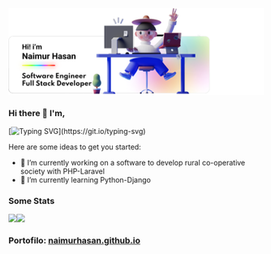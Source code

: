 ![Banner Image](https://github.com/naimurhasan/public-files/blob/master/others/naimurhasan-github-banner-c.png?raw=true)

### Hi there 👋 I'm,
[![Typing SVG](https://readme-typing-svg.demolab.com?font=Fira+Code&pause=1000&color=040E13&width=435&lines=Naimur+Hasan...;Software+Engineer;Full+Stack+Developer;Cross+Platform+Mobile+Developer;)](https://git.io/typing-svg)

Here are some ideas to get you started:

- 🔭 I’m currently working on a software to develop rural co-operative society with PHP-Laravel 
- 🌱 I’m currently learning Python-Django

<!--
**naimurhasan/naimurhasan** is a ✨ _special_ ✨ repository because its `README.md` (this file) appears on your GitHub profile.
- 👯 I’m looking to collaborate on ...
- 🤔 I’m looking for help with ...
- 💬 Ask me about ...
- 📫 How to reach me: ...
- 😄 Pronouns: ...
-->
### Some Stats

<a href="https://github.com/naimurhasan"><a href="#some-stats"><img src="https://github-readme-stats.vercel.app/api?username=naimurhasan&count_private=true&show_icons=true" height="180" /></a></a><a href="https://github.com/naimurhasan"><a href="#some-stats"><img src="https://github-readme-stats.vercel.app/api/top-langs/?username=naimurhasan&langs_count=8&hide=html,css,c&layout=compact" height="180" /></a></a>

### Portofilo: [naimurhasan.github.io](https://naimurhasan.github.io/)



